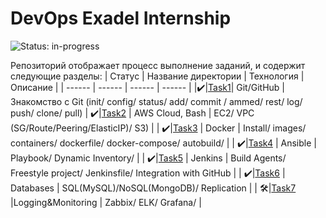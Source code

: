 # DevOps Exadel Internship
![Status: in-progress](https://img.shields.io/badge/Status-in--progress-green.svg?style=flat-square)

Репозиторий отображает процесс выполнение заданий, и содержит следующие разделы:
| Статус | Название директории | Технология | Описание | 
| ------ | ------ | ------ | ------ |
|:heavy_check_mark:|[Task1](https://github.com/OlehBandrivskyi/DevOps_Internship/tree/master/task1)| Git/GitHub | Знакомство с Git (init/ config/ status/ add/ commit / ammed/ rest/ log/ push/ clone/ pull)
| :heavy_check_mark:|[Task2](https://github.com/OlehBandrivskyi/DevOps_Internship/tree/master/task2) | AWS Cloud, Bash | EC2/ VPC (SG/Route/Peering/ElasticIP)/ S3) |
| :heavy_check_mark:|[Task3](https://github.com/OlehBandrivskyi/DevOps_Internship/tree/master/task3) | Docker | Install/ images/ containers/ dockerfile/ docker-compose/ autobuild/ |
| :heavy_check_mark:|[Task4](https://github.com/OlehBandrivskyi/DevOps_Internship/tree/master/task4) | Ansible | Playbook/ Dynamic Inventory/ |
| :heavy_check_mark:|[Task5](https://github.com/OlehBandrivskyi/DevOps_Internship/tree/master/task5) | Jenkins | Build Agents/ Freestyle project/ Jenkinsfile/ Integration with GitHub |
| :heavy_check_mark:|[Task6](https://github.com/OlehBandrivskyi/DevOps_Internship/tree/master/task6) | Databases | SQL(MySQL)/NoSQL(MongoDB)/  Replication |
| :hammer_and_wrench:|[Task7](https://github.com/OlehBandrivskyi/DevOps_Internship/tree/master/task7) |Logging&Monitoring | Zabbix/ ELK/ Grafana/ |